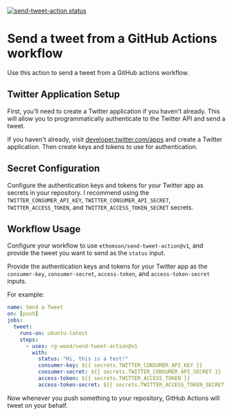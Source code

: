 <a href="https://github.com/ethomson/send-tweet-action/actions"><img alt="send-tweet-action status" src="https://github.com/ethomson/send-tweet-action/workflows/CI/badge.svg?branch=master&event=push"></a>

# Send a tweet from a GitHub Actions workflow

Use this action to send a tweet from a GitHub actions workflow.

## Twitter Application Setup

First, you'll need to create a Twitter application if you haven't
already.  This will allow you to programmatically authenticate to
the Twitter API and send a tweet.

If you haven't already, visit
[developer.twitter.com/apps](https://developer.twitter.com/apps)
and create a Twitter application.  Then create keys and tokens
to use for authentication.

## Secret Configuration

Configure the authentication keys and tokens for your Twitter
app as secrets in your repository.  I recommend using the
`TWITTER_CONSUMER_API_KEY`, `TWITTER_CONSUMER_API_SECRET`,
`TWITTER_ACCESS_TOKEN`, and `TWITTER_ACCESS_TOKEN_SECRET`
secrets.

## Workflow Usage

Configure your workflow to use `ethomson/send-tweet-action@v1`,
and provide the tweet you want to send as the `status` input.

Provide the authentication keys and tokens for your Twitter app
as the `consumer-key`, `consumer-secret`, `access-token`, and
`access-token-secret` inputs.

For example:

```yml
name: Send a Tweet
on: [push]
jobs:
  tweet:
    runs-on: ubuntu-latest
    steps:
      - uses: rg-wood/send-tweet-action@v1
        with:
          status: "Hi, this is a test!"
          consumer-key: ${{ secrets.TWITTER_CONSUMER_API_KEY }}
          consumer-secret: ${{ secrets.TWITTER_CONSUMER_API_SECRET }}
          access-token: ${{ secrets.TWITTER_ACCESS_TOKEN }}
          access-token-secret: ${{ secrets.TWITTER_ACCESS_TOKEN_SECRET }}
```

Now whenever you push something to your repository, GitHub Actions
will tweet on your behalf.
